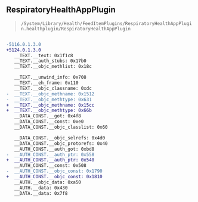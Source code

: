 ## RespiratoryHealthAppPlugin

> `/System/Library/Health/FeedItemPlugins/RespiratoryHealthAppPlugin.healthplugin/RespiratoryHealthAppPlugin`

```diff

-5116.0.1.3.0
+5124.0.1.3.0
   __TEXT.__text: 0x1f1c8
   __TEXT.__auth_stubs: 0x17b0
   __TEXT.__objc_methlist: 0x18c

   __TEXT.__unwind_info: 0x708
   __TEXT.__eh_frame: 0x110
   __TEXT.__objc_classname: 0xdc
-  __TEXT.__objc_methname: 0x1512
-  __TEXT.__objc_methtype: 0x631
+  __TEXT.__objc_methname: 0x15cc
+  __TEXT.__objc_methtype: 0x66b
   __DATA_CONST.__got: 0x4f8
   __DATA_CONST.__const: 0xe0
   __DATA_CONST.__objc_classlist: 0x60

   __DATA_CONST.__objc_selrefs: 0x4d0
   __DATA_CONST.__objc_protorefs: 0x40
   __AUTH_CONST.__auth_got: 0xbd8
-  __AUTH_CONST.__auth_ptr: 0x558
+  __AUTH_CONST.__auth_ptr: 0x540
   __AUTH_CONST.__const: 0x508
-  __AUTH_CONST.__objc_const: 0x1790
+  __AUTH_CONST.__objc_const: 0x1810
   __AUTH.__objc_data: 0xa50
   __AUTH.__data: 0x430
   __DATA.__data: 0x7f8

```
